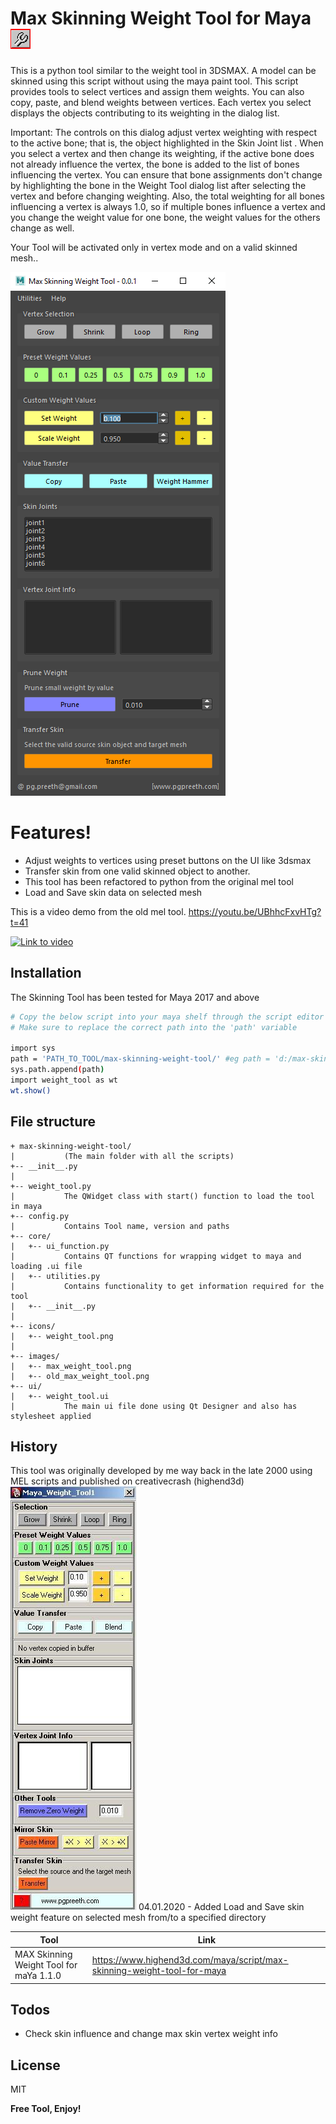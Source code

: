# Max Skinning Weight Tool for Maya![GitHub Logo](/icons/weight_tool.png)

This is a python tool similar to the weight tool in 3DSMAX. A model can be skinned using this script without using the maya paint tool. This script provides tools to select vertices and assign them weights. You can also copy, paste, and blend weights between vertices. Each vertex you select displays the objects contributing to its weighting in the dialog list.

Important: The controls on this dialog adjust vertex weighting with respect to the active bone; that is, the object highlighted in the Skin Joint list . When you select a vertex and then change its weighting, if the active bone does not already influence the vertex, the bone is added to the list of bones influencing the vertex. You can ensure that bone assignments don't change by highlighting the bone in the Weight Tool dialog list after selecting the vertex and before changing weighting. Also, the total weighting for all bones influencing a vertex is always 1.0, so if multiple bones influence a vertex and you change the weight value for one bone, the weight values for the others change as well.

Your Tool will be activated only in vertex mode and on a valid skinned mesh..

![GitHub Logo](/images/max_weight_tool.PNG)


# Features!

  - Adjust weights to vertices using preset buttons on the UI like 3dsmax
  - Transfer skin from one valid skinned object to another.
  - This tool has been refactored to python from the original mel tool
  - Load and Save skin data on selected mesh

This is a video demo from the old mel tool. https://youtu.be/UBhhcFxvHTg?t=41

[![Link to video](https://img.youtube.com/vi/UBhhcFxvHTg/0.jpg)](https://youtu.be/UBhhcFxvHTg?t=41)

## Installation

The Skinning Tool has been tested for Maya 2017 and above

```sh
# Copy the below script into your maya shelf through the script editor
# Make sure to replace the correct path into the 'path' variable

import sys
path = 'PATH_TO_TOOL/max-skinning-weight-tool/' #eg path = 'd:/max-skinning-weight-tool/'
sys.path.append(path)
import weight_tool as wt
wt.show()
```
## File structure
```
+ max-skinning-weight-tool/
|           (The main folder with all the scripts)
+-- __init__.py
|           
+-- weight_tool.py
|           The QWidget class with start() function to load the tool in maya
+-- config.py
|           Contains Tool name, version and paths
+-- core/
|   +-- ui_function.py
|           Contains QT functions for wrapping widget to maya and loading .ui file
|   +-- utilities.py
|           Contains functionality to get information required for the tool
|   +-- __init__.py
|           
+-- icons/ 
|   +-- weight_tool.png
| 
+-- images/ 
|   +-- max_weight_tool.png
|   +-- old_max_weight_tool.png
+-- ui/
|   +-- weight_tool.ui
|           The main ui file done using Qt Designer and also has stylesheet applied
```     

## History

This tool was originally developed by me way back in the late 2000 using MEL scripts and published on creativecrash (highend3d)
![GitHub Logo](/images/old_max_weight_tool.PNG) 
04.01.2020 - Added Load and Save skin weight feature on selected mesh from/to a specified directory

| Tool | Link |
| ------ | ------ |
| MAX Skinning Weight Tool for maYa 1.1.0 | https://www.highend3d.com/maya/script/max-skinning-weight-tool-for-maya |

## Todos

 - Check skin influence and change max skin vertex weight info

License
----

MIT


**Free Tool, Enjoy!**
